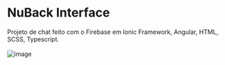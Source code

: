 # NuBack Interface
Projeto de chat feito com o Firebase em Ionic Framework, Angular, HTML, SCSS, Typescript.
<br/>
<br/>
![image](https://user-images.githubusercontent.com/67278181/175851216-435be6c6-7cd2-449f-8538-5357d9addf00.png)
